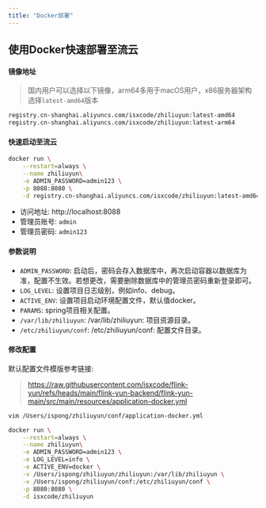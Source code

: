 ```yaml
---
title: "Docker部署"
---
```


## 使用Docker快速部署至流云

#### 镜像地址

> 国内用户可以选择以下镜像，arm64多用于macOS用户，x86服务器架构选择`latest-amd64`版本 

```bash
registry.cn-shanghai.aliyuncs.com/isxcode/zhiliuyun:latest-amd64 
registry.cn-shanghai.aliyuncs.com/isxcode/zhiliuyun:latest-arm64
```

#### 快速启动至流云

```bash
docker run \
    --restart=always \
    --name zhiliuyun\
    -e ADMIN_PASSWORD=admin123 \
    -p 8088:8080 \
    -d registry.cn-shanghai.aliyuncs.com/isxcode/zhiliuyun:latest-amd64
```

- 访问地址: http://localhost:8088 
- 管理员账号: `admin` 
- 管理员密码: `admin123`

#### 参数说明

- `ADMIN_PASSWORD`: 启动后，密码会存入数据库中，再次启动容器以数据库为准，配置不生效。若想更改，需要删除数据库中的管理员密码重新登录即可。
- `LOG_LEVEL`: 设置项目日志级别，例如info、debug。
- `ACTIVE_ENV`: 设置项目启动环境配置文件，默认值docker。
- `PARAMS`: spring项目相关配置。
- `/var/lib/zhiliuyun`: /var/lib/zhiliuyun: 项目资源目录。
- `/etc/zhiliuyun/conf`: /etc/zhiliuyun/conf: 配置文件目录。

#### 修改配置

默认配置文件模版参考链接:  
> https://raw.githubusercontent.com/isxcode/flink-yun/refs/heads/main/flink-yun-backend/flink-yun-main/src/main/resources/application-docker.yml

```bash
vim /Users/ispong/zhiliuyun/conf/application-docker.yml
```

```bash
docker run \
    --restart=always \
    --name zhiliuyun\
    -e ADMIN_PASSWORD=admin123 \
    -e LOG_LEVEL=info \
    -e ACTIVE_ENV=docker \
    -v /Users/ispong/zhiliuyun/zhiliuyun:/var/lib/zhiliuyun \
    -v /Users/ispong/zhiliuyun/conf:/etc/zhiliuyun/conf \
    -p 8080:8080 \
    -d isxcode/zhiliuyun
```